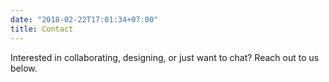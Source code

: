```yaml
---
date: "2018-02-22T17:01:34+07:00"
title: Contact
---
```


Interested in collaborating, designing, or just want to chat? Reach out to us below. 
